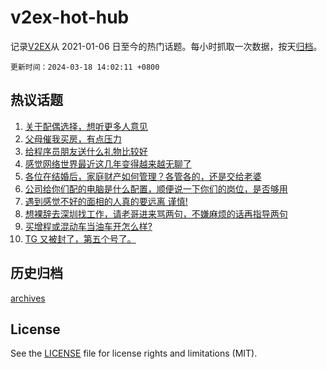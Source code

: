 # v2ex-hot-hub

 记录[V2EX](https://www.v2ex.com/)从 2021-01-06 日至今的热门话题。每小时抓取一次数据，按天[归档](archives)。

`更新时间：2024-03-18 14:02:11 +0800`

## 热议话题

1. [关于配偶选择，想听更多人意见](https://www.v2ex.com/t/1024591)
1. [父母催我买房，有点压力](https://www.v2ex.com/t/1024454)
1. [给程序员朋友送什么礼物比较好](https://www.v2ex.com/t/1024455)
1. [感觉网络世界最近这几年变得越来越无聊了](https://www.v2ex.com/t/1024512)
1. [各位在结婚后，家庭财产如何管理？各管各的，还是交给老婆](https://www.v2ex.com/t/1024518)
1. [公司给你们配的电脑是什么配置，顺便说一下你们的岗位，是否够用](https://www.v2ex.com/t/1024571)
1. [遇到感觉不好的面相的人真的要远离 谨慎!](https://www.v2ex.com/t/1024497)
1. [想裸辞去深圳找工作，请老哥进来骂两句，不嫌麻烦的话再指导两句](https://www.v2ex.com/t/1024519)
1. [买增程或混动车当油车开怎么样?](https://www.v2ex.com/t/1024601)
1. [TG 又被封了，第五个号了。](https://www.v2ex.com/t/1024560)

## 历史归档

[archives](archives)

## License

See the [LICENSE](LICENSE) file for license rights and limitations (MIT).
